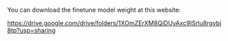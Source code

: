 You can download the finetune model weight at this website:

https://drive.google.com/drive/folders/1XOmZErXM8QiDUyAxc9ISrlu8rgybj8tp?usp=sharing
